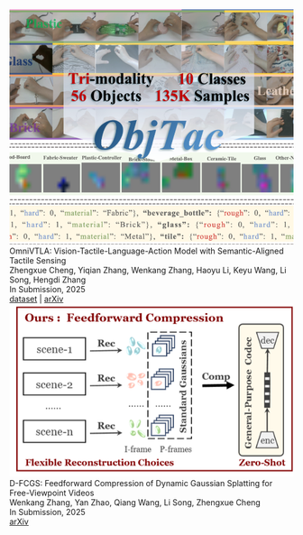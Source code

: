<div class="publications-list">

<div class="publication-item">
  <img src="../static/assets/img/teaser_omnivtla.png" alt="OmniVTLA" class="pub-image" />
  <div class="pub-content">
    <div class="pub-title">OmniVTLA: Vision-Tactile-Language-Action Model with Semantic-Aligned Tactile Sensing</div>
    <div class="pub-authors">Zhengxue Cheng, Yiqian Zhang, <span class="author-me">Wenkang Zhang</span>, Haoyu Li, Keyu Wang, Li Song, Hengdi Zhang</div>
    <div class="pub-venue">In Submission, 2025</div>
    <div class="pub-links">
      <a href="https://readerek.github.io/Objtac.github.io/">dataset</a> |
      <a href="https://arxiv.org/abs/2508.08706">arXiv</a>
    </div>
  </div>
</div>

<div class="publication-item">
  <img src="../static/assets/img/teaser_dfcgs.png" alt="D-FCGS" class="pub-image" />
  <div class="pub-content">
    <div class="pub-title">D-FCGS: Feedforward Compression of Dynamic Gaussian Splatting for Free-Viewpoint Videos</div>
    <div class="pub-authors"><span class="author-me">Wenkang Zhang</span>, Yan Zhao, Qiang Wang, Li Song, Zhengxue Cheng</div>
    <div class="pub-venue">In Submission, 2025</div>
    <div class="pub-links">
      <a href="https://arxiv.org/abs/2507.05859">arXiv</a>
    </div>
  </div>
</div>









